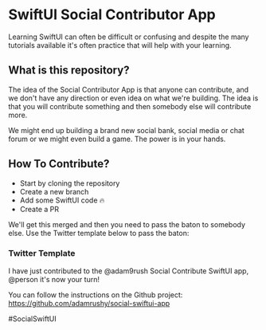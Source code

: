 # SwiftUI Social Contributor App

Learning SwiftUI can often be difficult or confusing and despite the many tutorials available it's often practice that will help with your learning.

## What is this repository?

The idea of the Social Contributor App is that anyone can contribute, and we don't have any direction or even idea on what we're building. The idea is that you will contribute something and then somebody else will contribute more.

We might end up building a brand new social bank, social media or chat forum or we might even build a game. The power is in your hands.

## How To Contribute?

- Start by cloning the repository
- Create a new branch
- Add some SwiftUI code 🔥
- Create a PR

We'll get this merged and then you need to pass the baton to somebody else. Use the Twitter template below to pass the baton:

### Twitter Template

I have just contributed to the @adam9rush Social Contribute SwiftUI app, @person it's now your turn!

You can follow the instructions on the Github project:
https://github.com/adamrushy/social-swiftui-app

#SocialSwiftUI
